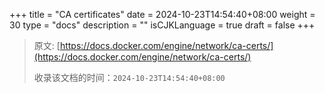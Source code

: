 +++
title = "CA certificates"
date = 2024-10-23T14:54:40+08:00
weight = 30
type = "docs"
description = ""
isCJKLanguage = true
draft = false
+++

> 原文: [https://docs.docker.com/engine/network/ca-certs/](https://docs.docker.com/engine/network/ca-certs/)
>
> 收录该文档的时间：`2024-10-23T14:54:40+08:00`
